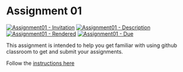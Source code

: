 # Assignment 01

[![Assignment01 - Invitation](https://img.shields.io/badge/Assignment01-Repository-blue?style=for-the-badge)](https://classroom.github.com/a/Vvy9ZWKL)
[![Assignment01 - Description](https://img.shields.io/badge/01-Description-blue?style=for-the-badge)](https://wellesley-bisc195.github.io/assignments/Assignment01.html)
[![Assignment01 - Rendered](https://img.shields.io/badge/01-Rendered-blue?style=for-the-badge)](https://wellesley-bisc195.github.io/assignments/assignment01-code.html)
[![Assignment01 - Due](https://img.shields.io/badge/Due-6%2F11%2F2020-orange?style=for-the-badge)](https://wellesley-bisc195.github.io/assignments/Assignment01.html)

This assignment is intended to help you get familiar with
using github classroom to get and submit your assignments.

Follow the [instructions here](https://wellesley-bisc195.github.io/assignments/Assignment01.html)
